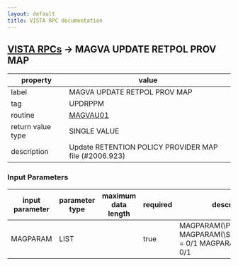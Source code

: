```yaml
---
layout: default
title: VISTA RPC documentation
---
```




## [VISTA RPCs](TableOfContent.md) &#8594; MAGVA UPDATE RETPOL PROV MAP 

 property | value 
--- | --- 
 label | MAGVA UPDATE RETPOL PROV MAP
 tag | UPDRPPM
 routine | [MAGVAU01](http://code.osehra.org/dox/Routine_MAGVAU01_source.html)
 return value type | SINGLE VALUE
 description | Update RETENTION POLICY PROVIDER MAP file (#2006.923)

### Input Parameters

| input parameter | parameter type | maximum data length | required | description | 
| --- | --- | --- | --- | --- | 
| MAGPARAM | LIST |  | true |  MAGPARAM(\PK\) = IEN  MAGPARAM(\SYNCHRONOUS\) = 0/1 MAGPARAM(\OFFSITE\) = 0/1 | 